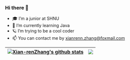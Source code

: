 ### Hi there 👋

* 🎓 I’m a junior at SHNU
* 🔭 I’m currently learning Java
* 🪐 I’m trying to be a cool coder
* 📫 You can contact me by xianrenn.zhang@foxmail.com

| <a href="https://github.com/anuraghazra/github-readme-stats"><img align="center" src="https://github-readme-stats.vercel.app/api?username=Xian-renZhang&show_icons=true&hide=issues&hide_border=true" alt="Xian-renZhang's github stats" /></a> | <a href="https://github.com/anuraghazra/github-readme-stats"><img align="center" src="https://github-readme-stats.vercel.app/api/top-langs/?username=Xian-renZhang&layout=compact&hide_border=true&hide=html" /></a> |
| ------------- | ------------- |

